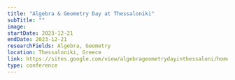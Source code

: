 ```yaml
---
title: "Algebra & Geometry Day at Thessaloniki"
subTitle: ""
image:
startDate: 2023-12-21
endDate: 2023-12-21
researchFields: Algebra, Geometry
location: Thessaloniki, Greece
link: https://sites.google.com/view/algebrageometrydayinthessaloni/home
type: conference
---
```

